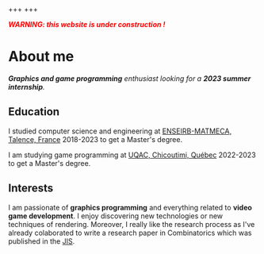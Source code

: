 +++
+++

<span style="color:red">***WARNING: this website is under construction !***</span>

# About me

***Graphics and game programming** enthusiast looking for a **2023 summer internship**.*

## Education

I studied computer science and engineering at [ENSEIRB-MATMECA, Talence, France](https://enseirb-matmeca.bordeaux-inp.fr/) 2018-2023 to get a Master's degree.

I am studying game programming at [UQAC, Chicoutimi, Québec](https://uqac.ca/) 2022-2023 to get a Master's degree.

## Interests

I am passionate of **graphics programming** and everything related to **video game development**.
I enjoy discovering new technologies or new techniques of rendering.
Moreover, I really like the research process as I've already colaborated to write a research paper in Combinatorics which was published in the [JIS](https://cs.uwaterloo.ca/journals/JIS/VOL25/Bonichon/bonichon3.html).